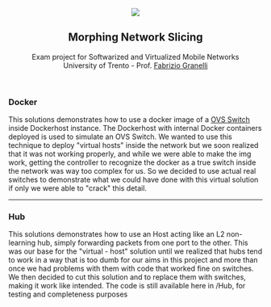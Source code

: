 <p align="center">
  <a href="">
    <img src="https://github.com/pietrolechthaler/UniTn-MorphingNetworkSlices/blob/main/logo.png">
  </a>
  <h2 align="center">Morphing Network Slicing</h2>

  <p align="center">
  Exam project for Softwarized and Virtualized Mobile Networks 
  <br>University of Trento - Prof. <a href="https://www.granelli-lab.org/staff/fabrizio-granelli">Fabrizio Granelli</a>
  </p>
</p>
<br>

### Docker

This solutions demonstrates how to use a docker image of a [OVS Switch](https://hub.docker.com/r/openvswitch/ovs) inside Dockerhost instance.
The Dockerhost with internal Docker containers deployed is used to simulate an OVS Switch. 
We wanted to use this technique to deploy "virtual hosts" inside the network but we soon realized that it was not working properly, and while we were able to make the img work, getting the controller to recognize the docker as a true switch inside the network was way too complex for us.
So we decided to use actual real switches to demonstrate what we could have done with this virtual solution if only we were able to "crack" this detail.

<hr>

### Hub

This solutions demonstrates how to use an Host acting like an L2 non-learning hub, simply forwarding packets from one port to the other.
This was our base for the "virtual - host" solution until we realized that hubs tend to work in a way that is too dumb for our aims in this project and more than once we had problems with them with code that worked fine on switches.
We then decided to cut this solution and to replace them with switches, making it work like intended. The code is still available here in /Hub, for testing and completeness purposes


